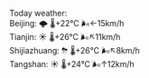 Today weather:  
Beijing: 🌩  🌡️+22°C 🌬️←15km/h  
Tianjin: ☀️   🌡️+26°C 🌬️↖11km/h  
Shijiazhuang: ⛈   🌡️+26°C 🌬️↖8km/h  
Tangshan: ☀️   🌡️+24°C 🌬️↑12km/h  
